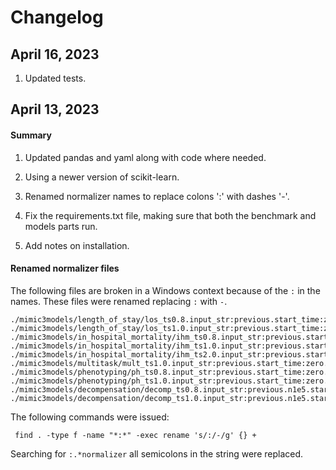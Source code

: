 # Changelog

## April 16, 2023

1. Updated tests.

## April 13, 2023

#### Summary

1. Updated pandas and yaml along with code where needed.

2. Using a newer version of scikit-learn.

3. Renamed normalizer names to replace colons ':' with dashes '-'.

4. Fix the requirements.txt file, making sure that both the benchmark and models parts run.

5. Add notes on installation.

#### Renamed normalizer files

The following files are broken in a Windows context because of the `:` in the names. These files were renamed
replacing `:` with `-`.

```
./mimic3models/length_of_stay/los_ts0.8.input_str:previous.start_time:zero.n5e4.normalizer
./mimic3models/length_of_stay/los_ts1.0.input_str:previous.start_time:zero.n5e4.normalizer
./mimic3models/in_hospital_mortality/ihm_ts0.8.input_str:previous.start_time:zero.normalizer
./mimic3models/in_hospital_mortality/ihm_ts1.0.input_str:previous.start_time:zero.normalizer
./mimic3models/in_hospital_mortality/ihm_ts2.0.input_str:previous.start_time:zero.normalizer
./mimic3models/multitask/mult_ts1.0.input_str:previous.start_time:zero.normalizer
./mimic3models/phenotyping/ph_ts0.8.input_str:previous.start_time:zero.normalizer
./mimic3models/phenotyping/ph_ts1.0.input_str:previous.start_time:zero.normalizer
./mimic3models/decompensation/decomp_ts0.8.input_str:previous.n1e5.start_time:zero.normalizer
./mimic3models/decompensation/decomp_ts1.0.input_str:previous.n1e5.start_time:zero.normalizer
```

The following commands were issued:

```
 find . -type f -name "*:*" -exec rename 's/:/-/g' {} +
```

Searching for `:.*normalizer` all semicolons in the string were replaced.